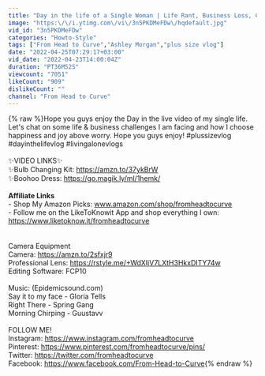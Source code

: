 ```yaml
---
title: "Day in the life of a Single Woman | Life Rant, Business Loss, Choosing Happiness FROM HEAD TO CURVE"
image: "https:\/\/i.ytimg.com\/vi\/3n5PKDMeFDw\/hqdefault.jpg"
vid_id: "3n5PKDMeFDw"
categories: "Howto-Style"
tags: ["From Head to Curve","Ashley Morgan","plus size vlog"]
date: "2022-04-25T07:29:17+03:00"
vid_date: "2022-04-23T14:00:04Z"
duration: "PT36M52S"
viewcount: "7051"
likeCount: "909"
dislikeCount: ""
channel: "From Head to Curve"
---
```

{% raw %}Hope you guys enjoy the Day in the live video of my single life. Let's chat on some life &amp; business challenges I am facing and how I choose happiness and joy above worry. Hope you guys enjoy! #plussizevlog #dayinthelifevlog #livingalonevlogs <br /><br />✨VIDEO LINKS✨<br />✨Bulb Changing Kit: <a rel="nofollow" target="blank" href="https://amzn.to/37ykBrW">https://amzn.to/37ykBrW</a><br />✨Boohoo Dress: <a rel="nofollow" target="blank" href="https://go.magik.ly/ml/1hemk/">https://go.magik.ly/ml/1hemk/</a><br /><br />**Affiliate Links**<br />- Shop My Amazon Picks: www.amazon.com/shop/fromheadtocurve<br />- Follow me on the LikeToKnowit App and shop everything I own:<br /><a rel="nofollow" target="blank" href="https://www.liketoknow.it/fromheadtocurve">https://www.liketoknow.it/fromheadtocurve</a><br /><br /><br />Camera Equipment<br />Camera: <a rel="nofollow" target="blank" href="https://amzn.to/2sfxjr9">https://amzn.to/2sfxjr9</a><br />Professional Lens: <a rel="nofollow" target="blank" href="https://rstyle.me/+WdXIjV7LXtH3HkxDITY74w">https://rstyle.me/+WdXIjV7LXtH3HkxDITY74w</a><br />Editing Software: FCP10<br /><br />Music: (Epidemicsound.com)<br />Say it to my face - Gloria Tells<br />Right There - Spring Gang<br />Morning Chirping - Guustavv<br /><br />FOLLOW ME!<br />Instagram: <a rel="nofollow" target="blank" href="https://www.instagram.com/fromheadtocurve">https://www.instagram.com/fromheadtocurve</a><br />Pinterest: <a rel="nofollow" target="blank" href="https://www.pinterest.com/fromheadtocurve/pins/">https://www.pinterest.com/fromheadtocurve/pins/</a><br />Twitter: <a rel="nofollow" target="blank" href="https://twitter.com/fromheadtocurve">https://twitter.com/fromheadtocurve</a><br />Facebook: <a rel="nofollow" target="blank" href="https://www.facebook.com/From-Head-to-Curve">https://www.facebook.com/From-Head-to-Curve</a>{% endraw %}
